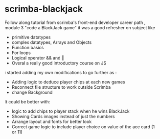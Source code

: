# scrimba-blackjack

Follow along tutorial from scrimba's front-end developer career path , module 3 "code a BlackJack game" it was a good refresher on subject like


<ul>
  <li>primitive datatypes</li>
  <li>complex datatypes, Arrays and Objects</li>
  <li>Function basics</li>
  <li>For loops</li>
  <li>Logical operator && and ||</li>
  <li>Overal a really good introductory course on JS</li>
</ul>

i started adding my own modifications to go further as :

<ul>
  <li>Adding logic to deduce player chips at each new games</li>
  <li>Reconnect file structure to work outside Scrimba</li>
  <li>change Background</li>
</ul>

It could be better with: 

<ul>
  <li>logic to add chips to player stack when he wins BlackJack</li>
  <li>Showing Cards images instead of just the numbers</li>
  <li>Arrange layout and fonts for better look</li>
  <li>Correct game logic to include player choice on value of the ace card (1 or 11)</li>
</ul>
